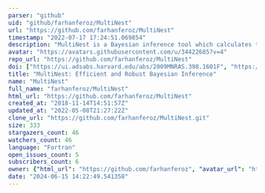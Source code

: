```yaml
---
parser: "github"
uid: "github/farhanferoz/MultiNest"
url: "https://github.com/farhanferoz/MultiNest"
timestamp: "2022-07-17 17:24:51.069854"
description: "MultiNest is a Bayesian inference tool which calculates the evidence and explores the parameter space which may contain multiple posterior modes and pronounced (curving) degeneracies in moderately high dimensions. "
avatar: "https://avatars.githubusercontent.com/u/34422685?v=4"
repo_url: "https://github.com/farhanferoz/MultiNest"
doi: ["https://ui.adsabs.harvard.edu/abs/2009MNRAS.398.1601F", "https://ui.adsabs.harvard.edu/abs/2011ascl.soft09006F/abstract"]
title: "MultiNest: Efficient and Robust Bayesian Inference"
name: "MultiNest"
full_name: "farhanferoz/MultiNest"
html_url: "https://github.com/farhanferoz/MultiNest"
created_at: "2018-11-14T14:51:57Z"
updated_at: "2022-05-08T21:27:22Z"
clone_url: "https://github.com/farhanferoz/MultiNest.git"
size: 333
stargazers_count: 46
watchers_count: 46
language: "Fortran"
open_issues_count: 5
subscribers_count: 6
owner: {"html_url": "https://github.com/farhanferoz", "avatar_url": "https://avatars.githubusercontent.com/u/34422685?v=4", "login": "farhanferoz", "type": "User"}
date: "2024-06-15 14:22:49.541358"
---
```


